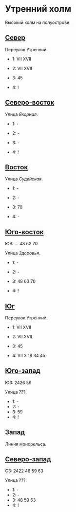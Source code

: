 # Утренний холм

Высокий холм на полуострове.

## [Север](./500120.md)

Переулок Утренний.

* 1:    VII XVII
* 2:    VII XVII

* 3:    45
* 4:    !

## [Северо-восток](./520120.md)

Улица *Якорная*.

* 1:    -
* 2:    -

* 3:    -
* 4:    !

## [Восток](./520125.md)

Улица *Судейская*.

* 1:    -
* 2:    -

* 3:    70
* 4:    -

## [Юго-восток](./505135.md)

ЮВ: ...                     48  63  70

Улица *Здоровья*.

* 1:    -
* 2:    -

* 3:    48  63  70
* 4:    !

## [Юг](./500130.md)

Переулок Утренний.

* 1:    VII XVII
* 2:    VII XVII

* 3:    45
* 4:    VII 3   18  34  45

## [Юго-запад]()

ЮЗ: 2426                    59

Улица ???.

* 1:    -
* 2:    -
* 3:    59
* 4:    !

## Запад

Линия монорельса.

## [Северо-запад]()

СЗ: 2422                    48  59  63

Улица ???.

* 1:    -
* 2:    -
* 3:    48  59  63
* 4:    !
